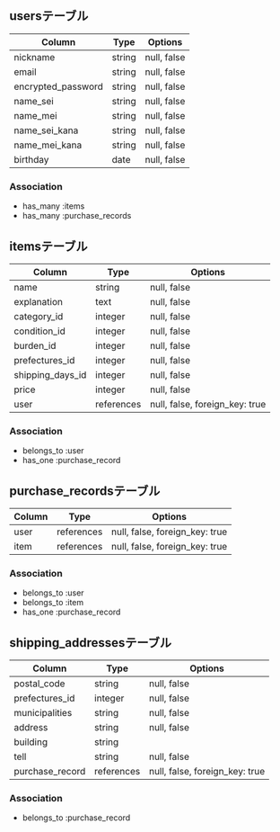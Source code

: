 ## usersテーブル

| Column             | Type   | Options     |
| -------------------| ------ | ----------- |
| nickname           | string | null, false |
| email              | string | null, false |
| encrypted_password | string | null, false |
| name_sei           | string | null, false |
| name_mei           | string | null, false |
| name_sei_kana      | string | null, false |
| name_mei_kana      | string | null, false |
| birthday           | date   | null, false |

### Association

- has_many :items
- has_many :purchase_records

## itemsテーブル

| Column           | Type       | Options                        |
| ---------------- | ---------- | ------------------------------ |
| name             | string     | null, false                    |
| explanation      | text       | null, false                    |
| category_id      | integer    | null, false                    |
| condition_id     | integer    | null, false                    |
| burden_id        | integer    | null, false                    |
| prefectures_id   | integer    | null, false                    |
| shipping_days_id | integer    | null, false                    |
| price            | integer    | null, false                    |
| user             | references | null, false, foreign_key: true |

### Association

- belongs_to :user
- has_one :purchase_record

## purchase_recordsテーブル
| Column | Type       | Options                        |
| ----   | ---------- | ------------------------------ |
| user   | references | null, false, foreign_key: true |
| item   | references | null, false, foreign_key: true | 

### Association

- belongs_to :user
- belongs_to :item
- has_one :purchase_record

## shipping_addressesテーブル
| Column          | Type       | Options                       |
| --------------- | ---------- | ----------------------------- |
| postal_code     | string     | null, false                   |
| prefectures_id  | integer    | null, false                   |
| municipalities  | string     | null, false                   |
| address         | string     | null, false                   |
| building        | string     |                               |
| tell            | string     | null, false                   |
| purchase_record | references | null, false, foreign_key: true|

### Association

- belongs_to :purchase_record